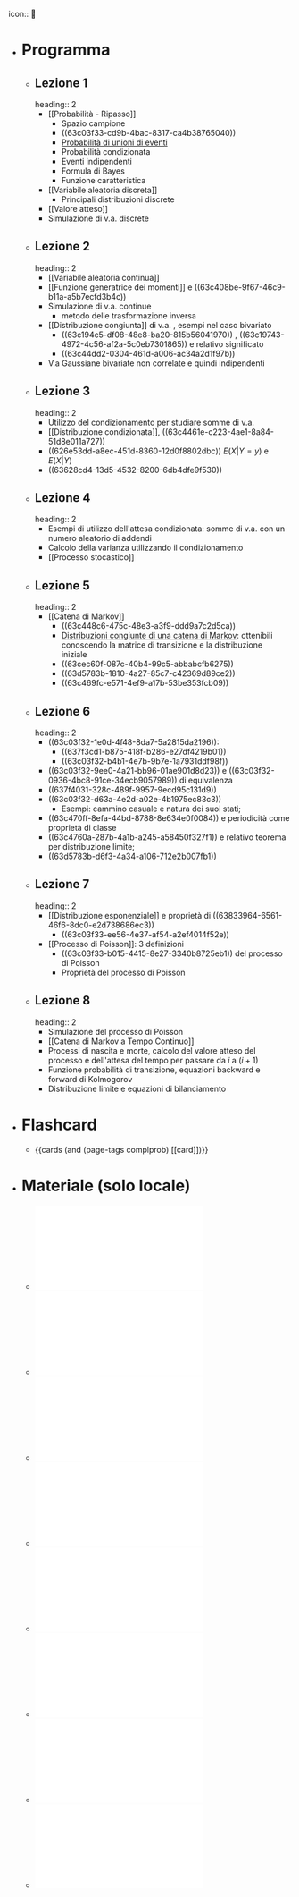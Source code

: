 icon:: 

- # Programma
	- ## Lezione 1
	  heading:: 2
		- [[Probabilità - Ripasso]]
			- Spazio campione
			- ((63c03f33-cd9b-4bac-8317-ca4b38765040))
			- [Probabilità di unioni di eventi](((63c03f33-48d2-4e93-a169-9b774ebd3a5c)))
			- Probabilità condizionata
			- Eventi indipendenti
			- Formula di Bayes
			- Funzione caratteristica
		- [[Variabile aleatoria discreta]]
			- Principali distribuzioni discrete
		- [[Valore atteso]]
		- Simulazione di v.a. discrete
	- ## Lezione 2
	  heading:: 2
		- [[Variabile aleatoria continua]]
		- [[Funzione generatrice dei momenti]] e ((63c408be-9f67-46c9-b11a-a5b7ecfd3b4c))
		- Simulazione di v.a. continue
			- metodo delle trasformazione inversa
		- [[Distribuzione congiunta]] di v.a. , esempi nel caso bivariato
			- ((63c194c5-df08-48e8-ba20-815b56041970)) , ((63c19743-4972-4c56-af2a-5c0eb7301865)) e relativo significato
			- ((63c44dd2-0304-461d-a006-ac34a2d1f97b))
		- V.a Gaussiane bivariate non correlate e quindi indipendenti
	- ## Lezione 3
	  heading:: 2
		- Utilizzo del condizionamento per studiare somme di v.a.
		- [[Distribuzione condizionata]], ((63c4461e-c223-4ae1-8a84-51d8e011a727))
		- ((626e53dd-a8ec-451d-8360-12d0f8802dbc)) $E(X|Y=y)$ e $E(X|Y)$
		- ((63628cd4-13d5-4532-8200-6db4dfe9f530))
	- ## Lezione 4
	  heading:: 2
		- Esempi di utilizzo dell'attesa condizionata: somme di v.a. con un numero aleatorio di addendi
		- Calcolo della varianza utilizzando il condizionamento
		- [[Processo stocastico]]
	- ## Lezione 5
	  heading:: 2
		- [[Catena di Markov]]
			- ((63c448c6-475c-48e3-a3f9-ddd9a7c2d5ca))
			- [Distribuzioni congiunte di una catena di Markov](((63cc502f-cf0f-4113-88bc-233053cfa25f))): ottenibili conoscendo la matrice di transizione e la distribuzione iniziale
			- ((63cec60f-087c-40b4-99c5-abbabcfb6275))
			- ((63d5783b-1810-4a27-85c7-c42369d89ce2))
			- ((63c469fc-e571-4ef9-a17b-53be353fcb09))
	- ## Lezione 6
	  heading:: 2
		- ((63c03f32-1e0d-4f48-8da7-5a2815da2196)):
			- ((637f3cd1-b875-418f-b286-e27df4219b01))
			- ((63c03f32-b4b1-4e7b-9b7e-1a7931ddf98f))
		- ((63c03f32-9ee0-4a21-bb96-01ae901d8d23)) e ((63c03f32-0936-4bc8-91ce-34ecb9057989)) di equivalenza
		- ((637f4031-328c-489f-9957-9ecd95c131d9))
		- ((63c03f32-d63a-4e2d-a02e-4b1975ec83c3))
			- Esempi: cammino casuale e natura dei suoi stati;
		- ((63c470ff-8efa-44bd-8788-8e634e0f0084)) e periodicità come proprietà di classe
		- ((63c4760a-287b-4a1b-a245-a58450f327f1)) e relativo teorema per distribuzione limite;
		- ((63d5783b-d6f3-4a34-a106-712e2b007fb1))
	- ## Lezione 7
	  heading:: 2
		- [[Distribuzione esponenziale]] e proprietà di ((63833964-6561-46f6-8dc0-e2d738686ec3))
			- ((63c03f33-ee56-4e37-af54-a2ef4014f52e))
		- [[Processo di Poisson]]: 3 definizioni
			- ((63c03f33-b015-4415-8e27-3340b8725eb1)) del processo di Poisson
			- Proprietà del processo di Poisson
	- ## Lezione 8
	  heading:: 2
		- Simulazione del processo di Poisson
		- [[Catena di Markov a Tempo Continuo]]
		- Processi di nascita e morte, calcolo del valore atteso del processo e dell'attesa del tempo per passare da $i$ a $(i+1)$
		- Funzione probabilità di transizione, equazioni backward e forward di Kolmogorov
		- Distribuzione limite e equazioni di bilanciamento
- # Flashcard
	- {{cards (and (page-tags complprob) [[card]])}}
- # Materiale (solo locale)
	- ![complprob-lav-1.pdf](../assets/complprob-lav-1_1666590288391_0.pdf)
	- ![complprob-lav-2.pdf](../assets/complprob-lav-2_1666590319355_0.pdf)
	- ![complprob-lav-3.pdf](../assets/complprob-lav-3_1667325081357_0.pdf)
	- ![complprob-lav-4.pdf](../assets/complprob-lav-4_1674395522306_0.pdf)
	- ![complprob-lav-5.pdf](../assets/complprob-lav-5_1669321347044_0.pdf)
	- ![complprob-lav-6.pdf](../assets/complprob-lav-6_1669321357965_0.pdf)
	- ![complprob-lav-7.pdf](../assets/complprob-lav-7_1669321364079_0.pdf)
	- ![complprob-lav-8.pdf](../assets/complprob-lav-8_1669321370188_0.pdf)